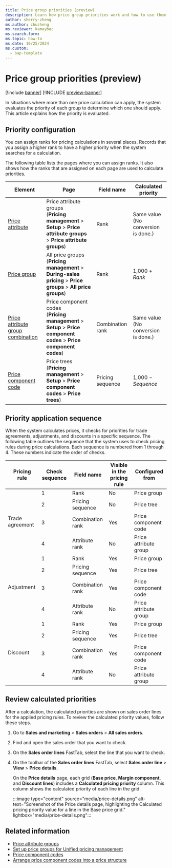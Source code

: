 ```yaml
---
title: Price group priorities (preview)
description: Learn how price group priorities work and how to use them.
author: sherry-zheng
ms.author: chuzheng
ms.reviewer: kamaybac
ms.search.form:
ms.topic: how-to
ms.date: 10/25/2024
ms.custom: 
  - bap-template
---
```


# Price group priorities (preview)

[!include [banner](../includes/banner.md)]
[!INCLUDE [preview-banner](~/../shared-content/shared/preview-includes/preview-banner.md)]

<!-- KFM: Preview until 10.0.43 GA -->

In situations where more than one price calculation can apply, the system evaluates the priority of each group to determine which one should apply. This article explains how the priority is evaluated.

## Priority configuration

You can assign ranks for pricing calculations in several places. Records that you assign a higher rank to have a higher priority when the system searches for a calculation.

The following table lists the pages where you can assign ranks. It also shows how the ranks that are assigned on each page are used to calculate priorities.

| Element | Page | Field name | Calculated priority |
|---|---|---|---|
| [Price attribute](upm-price-attribute-groups.md#price-attribute-ranks) | Price attribute groups<br>(**Pricing management** \> **Setup** \> **Price attribute groups** \> **Price attribute groups**) | Rank | Same value (No conversion is done.) |
| [Price group](upm-price-groups-set-up.md) | All price groups<br>(**Pricing management** \> **During-sales pricing** \> **Price groups** \> **All price groups**) | Rank | 1,000 &plus; *Rank* |
| [Price attribute group combination](upm-price-component-code.md#rank) | Price component codes<br>(**Pricing management** \> **Setup** \> **Price component codes** \> **Price component codes**) | Combination rank | Same value (No conversion is done.) |
| [Price component code](upm-price-structure-details.md) | Price trees<br>(**Pricing management** \> **Setup** \> **Price component codes** \> **Price trees**) | Pricing sequence | 1,000 &minus; *Sequence* |

## Priority application sequence

When the system calculates prices, it checks for priorities for trade agreements, adjustments, and discounts in a specific sequence. The following table outlines the sequence that the system uses to check pricing rules during price calculations. Each sequence is numbered from 1 through 4. These numbers indicate the order of checks.

<table>
<thead>
<tr>
<th>Pricing rule</th>
<th>Check sequence</th>
<th>Field name</th>
<th>Visible in the pricing rule</th>
<th>Configured from</th>
</tr>
</thead>
<tbody>
<tr>
<td rowspan="4">Trade agreement</td>
<td>1</td><td>Rank</td><td>No</td><td>Price group</td>
</tr>
<tr>
<td>2</td><td>Pricing sequence</td><td>No</td><td>Price tree</td>
</tr>
<tr>
<td>3</td><td>Combination rank</td><td>Yes</td><td>Price component code</td>
</tr>
<tr>
<td>4</td><td>Attribute rank</td><td>No</td><td>Price attribute group</td>
</tr>
<tr>
<td rowspan="4">Adjustment</td>
<td>1</td><td>Rank</td><td>Yes</td><td>Price group</td>
</tr>
<tr>
<td>2</td><td>Pricing sequence</td><td>Yes</td><td>Price tree</td>
</tr>
<tr>
<td>3</td><td>Combination rank</td><td>Yes</td><td>Price component code</td>
</tr>
<tr>
<td>4</td><td>Attribute rank</td><td>No</td><td>Price attribute group</td>
</tr>
<tr>
<td rowspan="4">Discount</td>
<td>1</td><td>Rank</td><td>Yes</td><td>Price group</td>
</tr>
<tr>
<td>2</td><td>Pricing sequence</td><td>Yes</td><td>Price tree</td>
</tr>
<tr>
<td>3</td><td>Combination rank</td><td>Yes</td><td>Price component code</td>
</tr>
<tr>
<td>4</td><td>Attribute rank</td><td>No</td><td>Price attribute group</td>
</tr>
</tbody>
</table>

## Review calculated priorities

After a calculation, the calculated priorities are shown on sales order lines for the applied pricing rules. To review the calculated priority values, follow these steps.

1. Go to **Sales and marketing** \> **Sales orders** \> **All sales orders**.
1. Find and open the sales order that you want to check.
1. On the **Sales order lines** FastTab, select the line that you want to check.
1. On the toolbar of the **Sales order lines** FastTab, select **Sales order line** \> **View** \> **Price details**.

    On the **Price details** page, each grid (**Base price**, **Margin component**, and **Discount lines**) includes a **Calculated pricing priority** column. This column shows the calculated priority of each line in the grid.

    :::image type="content" source="media/price-details.png" alt-text="Screenshot of the Price details page, highlighting the Calculated pricing priority value for a line in the Base price grid." lightbox="media/price-details.png":::

## Related information

- [Price attribute groups](upm-price-attribute-groups.md)
- [Set up price groups for Unified pricing management](upm-price-groups-set-up.md)
- [Price component codes](upm-price-component-code.md)
- [Arrange price component codes into a price structure](upm-price-structure-details.md)
